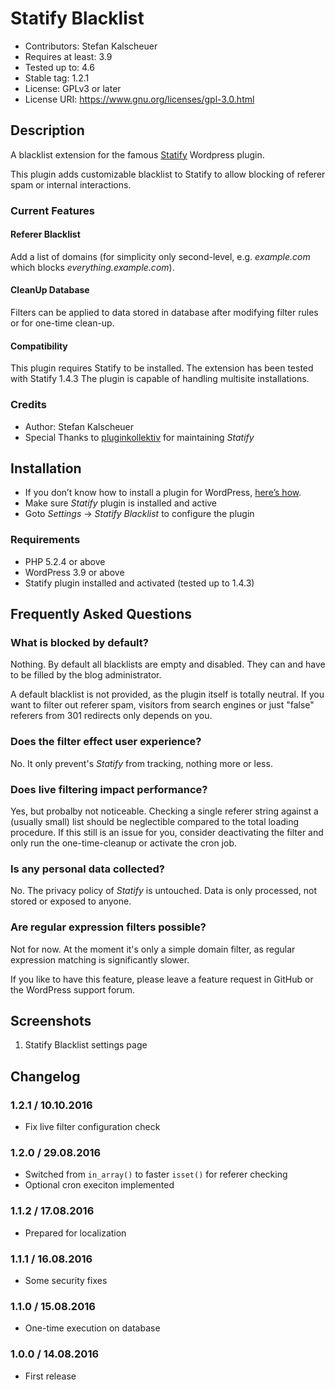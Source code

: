 # Statify Blacklist #
* Contributors:      Stefan Kalscheuer
* Requires at least: 3.9
* Tested up to:      4.6
* Stable tag:        1.2.1
* License:           GPLv3 or later
* License URI:       https://www.gnu.org/licenses/gpl-3.0.html

## Description ##
A blacklist extension for the famous [Statify](http://statify.de) Wordpress plugin.

This plugin adds customizable blacklist to Statify to allow blocking of referer spam or internal interactions.

### Current Features ##
#### Referer Blacklist ####
Add a list of domains (for simplicity only second-level, e.g. _example.com_ which blocks _everything.example.com_).

#### CleanUp Database ####
Filters can be applied to data stored in database after modifying filter rules or for one-time clean-up.

#### Compatibility ####
This plugin requires Statify to be installed. The extension has been tested with Statify 1.4.3
The plugin is capable of handling multisite installations.

### Credits ###
* Author: Stefan Kalscheuer
* Special Thanks to [pluginkollektiv](http://pluginkollektiv.org/) for maintaining _Statify_

## Installation ##
* If you don’t know how to install a plugin for WordPress, [here’s how](http://codex.wordpress.org/Managing_Plugins#Installing_Plugins).
* Make sure _Statify_ plugin is installed and active 
* Goto _Settings_ -> _Statify Blacklist_ to configure the plugin

### Requirements ###
* PHP 5.2.4 or above
* WordPress 3.9 or above
* Statify plugin installed and activated (tested up to 1.4.3)

## Frequently Asked Questions ##

### What is blocked by default? ###
Nothing. By default all blacklists are empty and disabled. They can and have to be filled by the blog administrator.

A default blacklist is not provided, as the plugin itself is totally neutral. If you want to filter out referer spam, 
visitors from search engines or just "false" referers from 301 redirects only depends on you.

### Does the filter effect user experience? ###
No. It only prevent's _Statify_ from tracking, nothing more or less.

### Does live filtering impact performance? ###
Yes, but probalby not noticeable. Checking a single referer string against a (usually small) list should be neglectible compared to the total loading procedure.
If this still is an issue for you, consider deactivating the filter and only run the one-time-cleanup or activate the cron job.
 
### Is any personal data collected? ###
No. The privacy policy of _Statify_ is untouched. Data is only processed, not stored or exposed to anyone.

### Are regular expression filters possible? ###
Not for now. At the moment it's only a simple domain filter, as regular expression matching is significantly slower.

If you like to have this feature, please leave a feature request in GitHub or the WordPress support forum.


## Screenshots ##
1. Statify Blacklist settings page

## Changelog ##

### 1.2.1 / 10.10.2016 ###
* Fix live filter configuration check

### 1.2.0 / 29.08.2016 ###
* Switched from `in_array()` to faster `isset()` for referer checking
* Optional cron execiton implemented

### 1.1.2 / 17.08.2016 ###
* Prepared for localization

### 1.1.1 / 16.08.2016 ###
* Some security fixes

### 1.1.0 / 15.08.2016 ###
* One-time execution on database

### 1.0.0 / 14.08.2016 ###
* First release